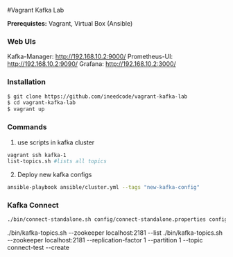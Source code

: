 #Vagrant Kafka Lab

**Prerequistes:** Vagrant, Virtual Box (Ansible)

### Web UIs

Kafka-Manager: http://192.168.10.2:9000/
Prometheus-UI: http://192.168.10.2:9090/
Grafana: http://192.168.10.2:3000/


### Installation

```bash
$ git clone https://github.com/ineedcode/vagrant-kafka-lab
$ cd vagrant-kafka-lab
$ vagrant up
```

### Commands

1) use scripts in kafka cluster

```bash
vagrant ssh kafka-1
list-topics.sh #lists all topics

```

2) Deploy new kafka configs

```bash
ansible-playbook ansible/cluster.yml --tags "new-kafka-config"
```

### Kafka Connect

```bash
./bin/connect-standalone.sh config/connect-standalone.properties config/connect-file-source.properties config/connect-file-sink.properties
```

./bin/kafka-topics.sh --zookeeper localhost:2181 --list
./bin/kafka-topics.sh --zookeeper localhost:2181 --replication-factor 1 --partition 1 --topic connect-test --create